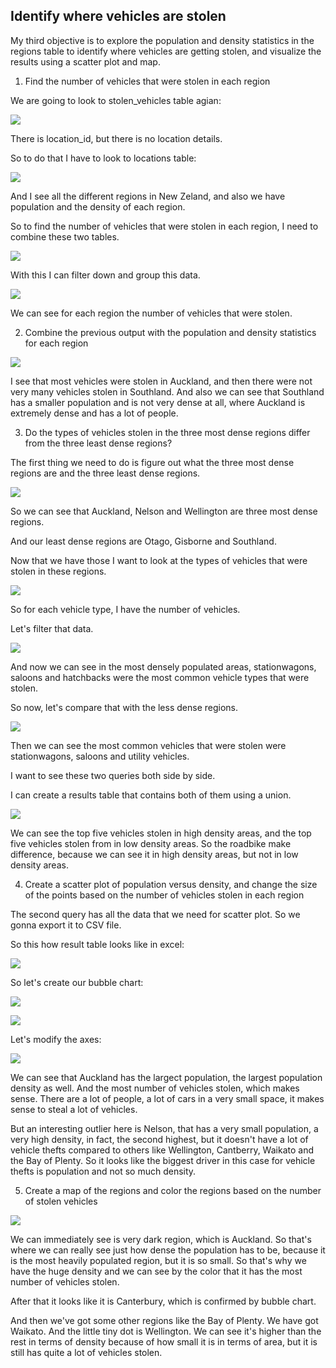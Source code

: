 ## Identify where vehicles are stolen

My third objective is to explore the population and density statistics in the regions table to identify where vehicles are getting stolen, and visualize the results using a scatter plot and map.

1. Find the number of vehicles that were stolen in each region

We are going to look to stolen_vehicles table agian:

![](/Motor_vehicle_thefts/screenshots/obj3_task1.png) 

There is location_id, but there is no location details.

So to do that I have to look to locations table:

![](/Motor_vehicle_thefts/screenshots/locations.png)

And I see all the different regions in New Zeland, and also we have population and the density of each region. 

So to find the number of vehicles that were stolen in each region, I need to combine these two tables.

![](/Motor_vehicle_thefts/screenshots/joined_locations.png)

With this I can filter down and group this data. 

![](/Motor_vehicle_thefts/screenshots/region.png)

We can see for each region the number of vehicles that were stolen. 

2. Combine the previous output with the population and density statistics for each region

![](/Motor_vehicle_thefts/screenshots/population.png)

I see that most vehicles were stolen in Auckland, and then there were not very many vehicles stolen in Southland. And also we can see that Southland has a smaller population and is not very dense at all, where Auckland is extremely dense and has a lot of people. 

3. Do the types of vehicles stolen in the three most dense regions differ from the three least dense regions?

The first thing we need to do is figure out what the three most dense regions are and the three least dense regions.

![](/Motor_vehicle_thefts/screenshots/dense1.png)

So we can see that Auckland, Nelson and Wellington are three most dense regions. 

And our least dense regions are Otago, Gisborne and Southland.

Now that we have those I want to look at the types of vehicles that were stolen in these regions. 

![](/Motor_vehicle_thefts/screenshots/vehicle_types.png)

So for each vehicle type, I have the number of vehicles. 

Let's filter that data. 

![](/Motor_vehicle_thefts/screenshots/filtered.png)

And now we can see in the most densely populated areas, stationwagons, saloons and hatchbacks were the most common vehicle types that were stolen. 

So now, let's compare that with the less dense regions. 

![](/Motor_vehicle_thefts/screenshots/least_dense.png)

Then we can see the most common vehicles that were stolen were stationwagons, saloons and utility vehicles. 

I want to see these two queries both side by side. 

I can create a results table that contains both of them using a union. 

![](/Motor_vehicle_thefts/screenshots/union.png)

We can see the top five vehicles stolen in high density areas, and the top five vehicles stolen from in low density areas. So the roadbike make difference, because we can see it in high density areas, but not in low density areas. 

4. Create a scatter plot of population versus density, and change the size of the points based on the number of vehicles stolen in each region

The second query has all the data that we need for scatter plot. So we gonna export it to CSV file. 

So this how result table looks like in excel:

![](/Motor_vehicle_thefts/screenshots/obj3_results.png)

So let's create our bubble chart:

![](/Motor_vehicle_thefts/screenshots/bubble_chart.png)

![](/Motor_vehicle_thefts/screenshots/bubble_chart1.png)

Let's modify the axes:

![](/Motor_vehicle_thefts/screenshots/bubble_chart2.png)

We can see that Auckland has the largect population, the largest population density as well. And the most number of vehicles stolen, which makes sense. There are a lot of people, a lot of cars in a very small space, it makes sense to steal a lot of vehicles. 

But an interesting outlier here is Nelson, that has a very small population, a very high density, in fact, the second highest, but it doesn't have a lot of vehicle thefts compared to others like Wellington, Cantberry, Waikato and the Bay of Plenty. So it looks like the biggest driver in this case for vehicle thefts is population and not so much density. 

5. Create a map of the regions and color the regions based on the number of stolen vehicles

![](/Motor_vehicle_thefts/screenshots/map.png)

We can immediately see is very dark region, which is Auckland. So that's where we can really see just how dense the population has to be, because it is the most heavily populated region, but it is so small. So that's why we have the huge density and we can see by the color that it has the most number of vehicles stolen. 

After that it looks like it is Canterbury, which is confirmed by bubble chart. 

And then we've got some other regions like the Bay of Plenty. We have got Waikato. And the little tiny dot is Wellington. We can see it's higher than the rest in terms of density because of how small it is in terms of area, but it is still has quite a lot of vehicles stolen. 




